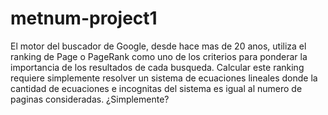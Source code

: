 # metnum-project1
El motor del buscador de Google, desde hace mas de 20 anos, utiliza el ranking de Page o PageRank como uno de los criterios para ponderar la importancia de los resultados de cada busqueda. Calcular este ranking requiere simplemente resolver un sistema de ecuaciones lineales donde la cantidad de ecuaciones e incognitas del sistema es igual al numero de paginas consideradas. ¿Simplemente?
